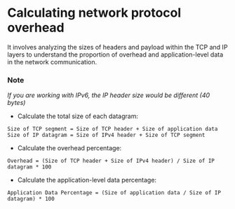 # Calculating network protocol overhead
It involves analyzing the sizes of headers and payload within the TCP and IP layers to understand the proportion of overhead and application-level data in the network communication.

### Note
 *If you are working with IPv6, the IP header size would be different (40 bytes)*
 
* Calculate the total size of each datagram:

```
Size of TCP segment = Size of TCP header + Size of application data
Size of IP datagram = Size of IPv4 header + Size of TCP segment
```

* Calculate the overhead percentage:

```
Overhead = (Size of TCP header + Size of IPv4 header) / Size of IP datagram * 100
```

* Calculate the application-level data percentage:

```
Application Data Percentage = (Size of application data / Size of IP datagram) * 100
```